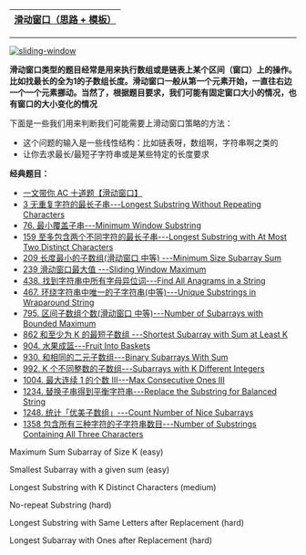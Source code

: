 
[滑动窗口（思路 + 模板）](https://www.kancloud.cn/fe_lucifer/leetcode/1996373)|
---|

---

<a href="https://ibb.co/Hzxc3rF"><img src="https://i.ibb.co/KqLtS90/sliding-window.jpg" alt="sliding-window" border="0"></a>


**滑动窗口类型的题目经常是用来执行数组或是链表上某个区间（窗口）上的操作。比如找最长的全为1的子数组长度。滑动窗口一般从第一个元素开始，一直往右边一个一个元素挪动。当然了，根据题目要求，我们可能有固定窗口大小的情况，也有窗口的大小变化的情况**

下面是一些我们用来判断我们可能需要上滑动窗口策略的方法：

* 这个问题的输入是一些线性结构：比如链表呀，数组啊，字符串啊之类的
* 让你去求最长/最短子字符串或是某些特定的长度要求

**经典题目：**
* [一文带你 AC 十道题【滑动窗口】](https://lucifer.ren/blog/2020/03/16/slide-window/)
* [3	无重复字符的最长子串---Longest Substring Without Repeating Characters     ](https://github.com/stevenli91748/Data-Structure-and-Algorithmic/blob/master/LeetCode%E7%AE%97%E6%B3%95%E9%9D%A2%E8%AF%95/3%20%E6%97%A0%E9%87%8D%E5%A4%8D%E5%AD%97%E7%AC%A6%E7%9A%84%E6%9C%80%E9%95%BF%E5%AD%90%E4%B8%B2(%E6%BB%91%E5%8A%A8%E7%AA%97%E5%8F%A3)---Longest%20Substring%20Without%20Repeating%20Characters.md)
* [76. 最小覆盖子串---Minimum Window Substring    ](https://github.com/stevenli91748/Data-Structure-and-Algorithmic/blob/master/LeetCode%E7%AE%97%E6%B3%95%E9%9D%A2%E8%AF%95/76.%20%E6%9C%80%E5%B0%8F%E8%A6%86%E7%9B%96%E5%AD%90%E4%B8%B2(%E6%BB%91%E5%8A%A8%E7%AA%97%E5%8F%A3)---Minimum%20Window%20Substring%20.md)
* [159 至多包含两个不同字符的最长子串---Longest Substring with At Most Two Distinct Characters  ](https://github.com/stevenli91748/Data-Structure-and-Algorithmic/blob/master/LeetCode%E7%AE%97%E6%B3%95%E9%9D%A2%E8%AF%95/159%20%E8%87%B3%E5%A4%9A%E5%8C%85%E5%90%AB%E4%B8%A4%E4%B8%AA%E4%B8%8D%E5%90%8C%E5%AD%97%E7%AC%A6%E7%9A%84%E6%9C%80%E9%95%BF%E5%AD%90%E4%B8%B2(%E6%BB%91%E5%8A%A8%E7%AA%97%E5%8F%A3)---Longest%20Substring%20with%20At%20Most%20Two%20Distinct%20Characters.md)
* [209 长度最小的子数组(滑动窗口 中等) ---Minimum Size Subarray Sum](https://github.com/stevenli91748/Data-Structure-and-Algorithmic/blob/master/LeetCode%E7%AE%97%E6%B3%95%E9%9D%A2%E8%AF%95/209%20%E9%95%BF%E5%BA%A6%E6%9C%80%E5%B0%8F%E7%9A%84%E5%AD%90%E6%95%B0%E7%BB%84(%E6%BB%91%E5%8A%A8%E7%AA%97%E5%8F%A3%20%E4%B8%AD%E7%AD%89)%20---Minimum%20Size%20Subarray%20Sum.md)
* [239 滑动窗口最大值 ---Sliding Window Maximum ](https://github.com/stevenli91748/Data-Structure-and-Algorithmic/blob/master/LeetCode%E7%AE%97%E6%B3%95%E9%9D%A2%E8%AF%95/239%20%E6%BB%91%E5%8A%A8%E7%AA%97%E5%8F%A3%E6%9C%80%E5%A4%A7%E5%80%BC%20---Sliding%20Window%20Maximum%20.md)
* [438. 找到字符串中所有字母异位词---Find All Anagrams in a String ](https://github.com/stevenli91748/Data-Structure-and-Algorithmic/blob/master/LeetCode%E7%AE%97%E6%B3%95%E9%9D%A2%E8%AF%95/438.%20%E6%89%BE%E5%88%B0%E5%AD%97%E7%AC%A6%E4%B8%B2%E4%B8%AD%E6%89%80%E6%9C%89%E5%AD%97%E6%AF%8D%E5%BC%82%E4%BD%8D%E8%AF%8D(%E6%BB%91%E5%8A%A8%E7%AA%97%E5%8F%A3)---Find%20All%20Anagrams%20in%20a%20String%20.md)
* [467. 环绕字符串中唯一的子字符串(中等)---Unique Substrings in Wraparound String    ](https://github.com/stevenli91748/Data-Structure-and-Algorithmic/blob/master/LeetCode%E7%AE%97%E6%B3%95%E9%9D%A2%E8%AF%95/467.%20%E7%8E%AF%E7%BB%95%E5%AD%97%E7%AC%A6%E4%B8%B2%E4%B8%AD%E5%94%AF%E4%B8%80%E7%9A%84%E5%AD%90%E5%AD%97%E7%AC%A6%E4%B8%B2(%20%E6%BB%91%E5%8A%A8%E7%AA%97%E5%8F%A3%20%E4%B8%AD%E7%AD%89)---Unique%20Substrings%20in%20Wraparound%20String.md)
* [795. 区间子数组个数(滑动窗口 中等)---Number of Subarrays with Bounded Maximum](https://github.com/stevenli91748/Data-Structure-and-Algorithmic/blob/master/LeetCode%E7%AE%97%E6%B3%95%E9%9D%A2%E8%AF%95/795.%20%E5%8C%BA%E9%97%B4%E5%AD%90%E6%95%B0%E7%BB%84%E4%B8%AA%E6%95%B0(%E6%BB%91%E5%8A%A8%E7%AA%97%E5%8F%A3%20%E4%B8%AD%E7%AD%89)---Number%20of%20Subarrays%20with%20Bounded%20Maximum%20%20.md)
* [862 和至少为 K 的最短子数组  ---Shortest Subarray with Sum at Least K](https://github.com/stevenli91748/Data-Structure-and-Algorithmic/blob/master/LeetCode%E7%AE%97%E6%B3%95%E9%9D%A2%E8%AF%95/862%20%E5%92%8C%E8%87%B3%E5%B0%91%E4%B8%BA%20K%20%E7%9A%84%E6%9C%80%E7%9F%AD%E5%AD%90%E6%95%B0%E7%BB%84(%E6%BB%91%E5%8A%A8%E7%AA%97%E5%8F%A3)%20%20---Shortest%20Subarray%20with%20Sum%20at%20Least%20K.md)
* [904. 水果成篮---Fruit Into Baskets    ](https://github.com/stevenli91748/Data-Structure-and-Algorithmic/blob/master/LeetCode%E7%AE%97%E6%B3%95%E9%9D%A2%E8%AF%95/904.%20%E6%B0%B4%E6%9E%9C%E6%88%90%E7%AF%AE(%E6%BB%91%E5%8A%A8%E7%AA%97%E5%8F%A3)---Fruit%20Into%20Baskets%20.md)
* [930. 和相同的二元子数组---Binary Subarrays With Sum](https://github.com/stevenli91748/Data-Structure-and-Algorithmic/blob/master/LeetCode%E7%AE%97%E6%B3%95%E9%9D%A2%E8%AF%95/930.%20%E5%92%8C%E7%9B%B8%E5%90%8C%E7%9A%84%E4%BA%8C%E5%85%83%E5%AD%90%E6%95%B0%E7%BB%84(%E6%BB%91%E5%8A%A8%E7%AA%97%E5%8F%A3)---Binary%20Subarrays%20With%20Sum.md)
* [992. K 个不同整数的子数组---Subarrays with K Different Integers ](https://github.com/stevenli91748/Data-Structure-and-Algorithmic/blob/master/LeetCode%E7%AE%97%E6%B3%95%E9%9D%A2%E8%AF%95/992.%20K%20%E4%B8%AA%E4%B8%8D%E5%90%8C%E6%95%B4%E6%95%B0%E7%9A%84%E5%AD%90%E6%95%B0%E7%BB%84(%E6%BB%91%E5%8A%A8%E7%AA%97%E5%8F%A3)---Subarrays%20with%20K%20Different%20Integers.md)
* [1004. 最大连续 1 的个数 III---Max Consecutive Ones III](https://github.com/stevenli91748/Data-Structure-and-Algorithmic/blob/master/LeetCode%E7%AE%97%E6%B3%95%E9%9D%A2%E8%AF%95/1004.%20%E6%9C%80%E5%A4%A7%E8%BF%9E%E7%BB%AD%201%20%E7%9A%84%E4%B8%AA%E6%95%B0%20III(%E6%BB%91%E5%8A%A8%E7%AA%97%E5%8F%A3)---Max%20Consecutive%20Ones%20III.md)
* [1234. 替换子串得到平衡字符串---Replace the Substring for Balanced String](https://github.com/stevenli91748/Data-Structure-and-Algorithmic/blob/master/LeetCode%E7%AE%97%E6%B3%95%E9%9D%A2%E8%AF%95/1234.%20%E6%9B%BF%E6%8D%A2%E5%AD%90%E4%B8%B2%E5%BE%97%E5%88%B0%E5%B9%B3%E8%A1%A1%E5%AD%97%E7%AC%A6%E4%B8%B2(%E6%BB%91%E5%8A%A8%E7%AA%97%E5%8F%A3)---Replace%20the%20Substring%20for%20Balanced%20String.md)
* [1248. 统计「优美子数组」---Count Number of Nice Subarrays](https://github.com/stevenli91748/Data-Structure-and-Algorithmic/blob/master/LeetCode%E7%AE%97%E6%B3%95%E9%9D%A2%E8%AF%95/1248.%20%E7%BB%9F%E8%AE%A1%E3%80%8C%E4%BC%98%E7%BE%8E%E5%AD%90%E6%95%B0%E7%BB%84%E3%80%8D(%E6%BB%91%E5%8A%A8%E7%AA%97%E5%8F%A3)---Count%20Number%20of%20Nice%20Subarrays.md)
* [1358 包含所有三种字符的子字符串数目---Number of Substrings Containing All Three Characters](https://github.com/stevenli91748/Data-Structure-and-Algorithmic/blob/master/LeetCode%E7%AE%97%E6%B3%95%E9%9D%A2%E8%AF%95/1358%20%E5%8C%85%E5%90%AB%E6%89%80%E6%9C%89%E4%B8%89%E7%A7%8D%E5%AD%97%E7%AC%A6%E7%9A%84%E5%AD%90%E5%AD%97%E7%AC%A6%E4%B8%B2%E6%95%B0%E7%9B%AE(%E6%BB%91%E5%8A%A8%E7%AA%97%E5%8F%A3)---Number%20of%20Substrings%20Containing%20All%20Three%20Characters.md)


Maximum Sum Subarray of Size K (easy)

Smallest Subarray with a given sum (easy)

Longest Substring with K Distinct Characters (medium)


No-repeat Substring (hard)

Longest Substring with Same Letters after Replacement (hard)

Longest Subarray with Ones after Replacement (hard)
